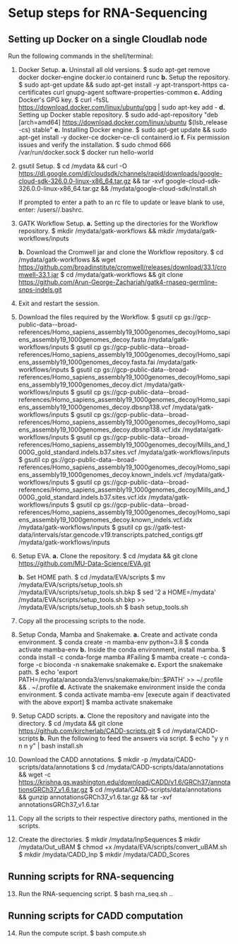 # Setup steps for RNA-Sequencing

## Setting up Docker on a single Cloudlab node
Run the following commands in the shell/terminal:
1. Docker Setup.
    **a.** Uninstall all old versions.
        $ sudo apt-get remove docker docker-engine docker.io containerd runc
    **b.** Setup the repository.
        $ sudo apt-get update && sudo apt-get install -y apt-transport-https ca-certificates curl gnupg-agent software-properties-common
    **c.** Adding Docker's GPG key.
        $ curl -fsSL https://download.docker.com/linux/ubuntu/gpg | sudo apt-key add -
    **d.** Setting up Docker stable repository.
        $ sudo add-apt-repository "deb [arch=amd64] https://download.docker.com/linux/ubuntu $(lsb_release -cs) stable"
    **e.** Installing Docker engine.
        $ sudo apt-get update && sudo apt-get install -y docker-ce docker-ce-cli containerd.io
    **f.** Fix permission issues and verify the installation.
        $ sudo chmod 666 /var/run/docker.sock
        $ docker run hello-world

2. gsutil Setup.
        $ cd /mydata && curl -O https://dl.google.com/dl/cloudsdk/channels/rapid/downloads/google-cloud-sdk-326.0.0-linux-x86_64.tar.gz && tar -xvf google-cloud-sdk-326.0.0-linux-x86_64.tar.gz && /mydata/google-cloud-sdk/install.sh

    If prompted to enter a path to an rc file to update or leave blank to use, enter: /users/<username>/.bashrc.

3. GATK Workflow Setup.
    **a.** Setting up the directories for the Workflow repository.
        $ mkdir /mydata/gatk-workflows && mkdir /mydata/gatk-workflows/inputs

    **b.** Download the Cromwell jar and clone the Workflow repository.
        $ cd /mydata/gatk-workflows && wget https://github.com/broadinstitute/cromwell/releases/download/33.1/cromwell-33.1.jar
        $ cd /mydata/gatk-workflows && git clone https://github.com/Arun-George-Zachariah/gatk4-rnaseq-germline-snps-indels.git

4. Exit and restart the session.

5. Download the files required by the Workflow.
    $ gsutil cp gs://gcp-public-data--broad-references/Homo_sapiens_assembly19_1000genomes_decoy/Homo_sapiens_assembly19_1000genomes_decoy.fasta /mydata/gatk-workflows/inputs
    $ gsutil cp gs://gcp-public-data--broad-references/Homo_sapiens_assembly19_1000genomes_decoy/Homo_sapiens_assembly19_1000genomes_decoy.fasta.fai /mydata/gatk-workflows/inputs
    $ gsutil cp gs://gcp-public-data--broad-references/Homo_sapiens_assembly19_1000genomes_decoy/Homo_sapiens_assembly19_1000genomes_decoy.dict /mydata/gatk-workflows/inputs
    $ gsutil cp gs://gcp-public-data--broad-references/Homo_sapiens_assembly19_1000genomes_decoy/Homo_sapiens_assembly19_1000genomes_decoy.dbsnp138.vcf /mydata/gatk-workflows/inputs
    $ gsutil cp gs://gcp-public-data--broad-references/Homo_sapiens_assembly19_1000genomes_decoy/Homo_sapiens_assembly19_1000genomes_decoy.dbsnp138.vcf.idx /mydata/gatk-workflows/inputs
    $ gsutil cp gs://gcp-public-data--broad-references/Homo_sapiens_assembly19_1000genomes_decoy/Mills_and_1000G_gold_standard.indels.b37.sites.vcf /mydata/gatk-workflows/inputs
    $ gsutil cp gs://gcp-public-data--broad-references/Homo_sapiens_assembly19_1000genomes_decoy/Homo_sapiens_assembly19_1000genomes_decoy.known_indels.vcf /mydata/gatk-workflows/inputs
    $ gsutil cp gs://gcp-public-data--broad-references/Homo_sapiens_assembly19_1000genomes_decoy/Mills_and_1000G_gold_standard.indels.b37.sites.vcf.idx /mydata/gatk-workflows/inputs
    $ gsutil cp gs://gcp-public-data--broad-references/Homo_sapiens_assembly19_1000genomes_decoy/Homo_sapiens_assembly19_1000genomes_decoy.known_indels.vcf.idx /mydata/gatk-workflows/inputs
    $ gsutil cp gs://gatk-test-data/intervals/star.gencode.v19.transcripts.patched_contigs.gtf /mydata/gatk-workflows/inputs

6. Setup EVA.
    **a.** Clone the repository.
        $ cd /mydata && git clone https://github.com/MU-Data-Science/EVA.git

    **b.** Set HOME path.
        $ cd /mydata/EVA/scripts
        $ mv /mydata/EVA/scripts/setup_tools.sh /mydata/EVA/scripts/setup_tools.sh.bkp
        $ sed '2 a HOME=/mydata' /mydata/EVA/scripts/setup_tools.sh.bkp >> /mydata/EVA/scripts/setup_tools.sh
        $ bash setup_tools.sh

7. Copy all the processing scripts to the node.

8. Setup Conda, Mamba and Snakemake.
    **a.** Create and activate conda environment.
        $ conda create -n mamba-env python=3.8
        $ conda activate mamba-env
    **b.** Inside the conda environment, install mamba.
        $ conda install -c conda-forge mamba #Failing
        $ mamba create -c conda-forge -c bioconda -n snakemake snakemake
    **c.** Export the snakemake path.
        $ echo 'export PATH=/mydata/anaconda3/envs/snakemake/bin::$PATH' >> ~/.profile && . ~/.profile
    **d.** Activate the snakemake environment inside the conda environment.
        $ conda activate mamba-env [execute again if deactivated with the above export]
        $ mamba activate snakemake

9. Setup CADD scripts.
    **a.** Clone the repository and navigate into the directory.
        $ cd /mydata && git clone https://github.com/kircherlab/CADD-scripts.git
        $ cd /mydata/CADD-scripts
    **b.** Run the following to feed the answers via script.
        $ echo "y
                y
                n
                n
                n
                y" | bash install.sh

10. Download the CADD annotations.
    $ mkdir -p /mydata/CADD-scripts/data/annotations
    $ cd /mydata/CADD-scripts/data/annotations && wget -c https://krishna.gs.washington.edu/download/CADD/v1.6/GRCh37/annotationsGRCh37_v1.6.tar.gz
    $ cd /mydata/CADD-scripts/data/annotations && gunzip annotationsGRCh37_v1.6.tar.gz && tar -xvf annotationsGRCh37_v1.6.tar

11. Copy all the scripts to their respective directory paths, mentioned in the scripts.

12. Create the directories.
    $ mkdir /mydata/InpSequences
    $ mkdir /mydata/Out_uBAM
    $ chmod +x /mydata/EVA/scripts/convert_uBAM.sh
    $ mkdir /mydata/CADD_Inp
    $ mkdir /mydata/CADD_Scores

## Running scripts for RNA-sequencing

13. Run the RNA-sequencing script.
    $ bash rna_seq.sh <ID1> .. <IDn>

## Running scripts for CADD computation

14. Run the compute script.
    $ bash compute.sh